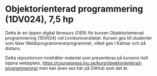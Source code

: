 # Objektorienterad programmering (1DV024), 7,5 hp
Detta är en öppen digital lärresurs (OER) för kursen Objektorienterad programmering (1DV024) vid Linnéuniversitetet. Kursen ges till studenter som läser Webbprogrammerarprogrammet, vilket ges i Kalmar och på distans.

Detta repositorium innehåller material som presenteras på kursens helt öppna webpplats, https://coursepress.lnu.se/kurs/objektorienterad-programmering/ men kan även ses här på GitHub som det är.
